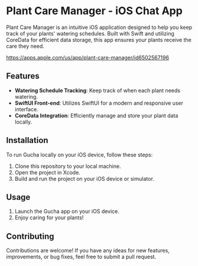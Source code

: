 # Plant Care Manager - iOS Chat App

Plant Care Manager is an intuitive iOS application designed to help you keep track of your plants' watering schedules. Built with Swift and utilizing CoreData for efficient data storage, this app ensures your plants receive the care they need.


https://apps.apple.com/us/app/plant-care-manager/id6502567196


## Features

- **Watering Schedule Tracking**: Keep track of when each plant needs watering.
- **SwiftUI Front-end**: Utilizes SwiftUI for a modern and responsive user interface.
- **CoreData Integration**: Efficiently manage and store your plant data locally.


## Installation

To run Gucha locally on your iOS device, follow these steps:

1. Clone this repository to your local machine.
2. Open the project in Xcode.
3. Build and run the project on your iOS device or simulator.

## Usage

1. Launch the Gucha app on your iOS device.
2. Enjoy caring for your plants!

## Contributing

Contributions are welcome! If you have any ideas for new features, improvements, or bug fixes, feel free to submit a pull request.

